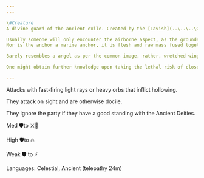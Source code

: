 ```yaml
---
---

\#Creature
A divine guard of the ancient exile. Created by the [Lavish](..\..\..\Groupings\Factions\The%20Lavish%20Empire.md) and [Ancients](..\..\..\Groupings\Factions\Ancients.md) in a joint effort to protect the [Ancient Exile](..\..\..\Realms\Utuw%20System\Schi\Servilia\Regions\Hollow%20Mountains\Ancient%20Exile.md) from further attacks, especially after the Fall of [Londo](..\..\..\Realms\Utuw%20System\Schi\Servilia\Regions\Hollow%20Mountains\Ancient%20Exile\Londo.md).

Usually someone will only encounter the airborne aspect, as the grounded aspect is hidden. They cannot exist without another, but the airborne aspect channels great powers to defend itself and the Exile. Without the grounded aspect, the anchor, both will perish. The anchor is the source of its power, the airborne is merely the outlet. 
Nor is the anchor a marine anchor, it is flesh and raw mass fused together, sessile onto the ground, passive and rather much like a displaced anemone made from gore. 

Barely resembles a angel as per the common image, rather, wretched wings onto a malformed humanoid body, its limbs torn to shreds at the tips through the excessive energies it is conducting. 

One might obtain further knowledge upon taking the lethal risk of close study, or from Archives of Old. 

---
```


Attacks with fast-firing light rays or heavy orbs that inflict hollowing.

They attack on sight and are otherwise docile.

They ignore the party if they have a good standing with the Ancient Deities.

Med 🛡to ⚔️🏹

High 🛡to 🔥

Weak 🛡 to ⚡️

Languages: Celestial, Ancient (telepathy 24m)
